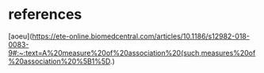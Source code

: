 # references

[aoeu](https://ete-online.biomedcentral.com/articles/10.1186/s12982-018-0083-9#:~:text=A%20measure%20of%20association%20(such,measures%20of%20association%20%5B1%5D.)
